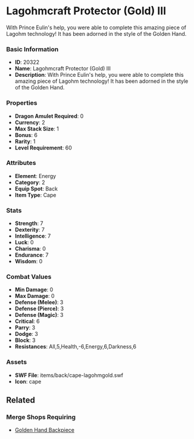 # Lagohmcraft Protector (Gold) III

With Prince Eulin's help, you were able to complete this amazing piece of Lagohm technology! It has been adorned in the style of the Golden Hand.

### Basic Information

- **ID**: 20322
- **Name**: Lagohmcraft Protector (Gold) III
- **Description**: With Prince Eulin&#039;s help, you were able to complete this amazing piece of Lagohm technology! It has been adorned in the style of the Golden Hand.

### Properties

- **Dragon Amulet Required**: 0
- **Currency**: 2
- **Max Stack Size**: 1
- **Bonus**: 6
- **Rarity**: 1
- **Level Requirement**: 60

### Attributes

- **Element**: Energy
- **Category**: 2
- **Equip Spot**: Back
- **Item Type**: Cape

### Stats

- **Strength**: 7
- **Dexterity**: 7
- **Intelligence**: 7
- **Luck**: 0
- **Charisma**: 0
- **Endurance**: 7
- **Wisdom**: 0

### Combat Values

- **Min Damage**: 0
- **Max Damage**: 0
- **Defense (Melee)**: 3
- **Defense (Pierce)**: 3
- **Defense (Magic)**: 3
- **Critical**: 6
- **Parry**: 3
- **Dodge**: 3
- **Block**: 3
- **Resistances**: All,5,Health,-6,Energy,6,Darkness,6

### Assets

- **SWF File**: items/back/cape-lagohmgold.swf
- **Icon**: cape

## Related

### Merge Shops Requiring

- [Golden Hand Backpiece](../merge-shops/346-golden-hand-backpiece.md)

